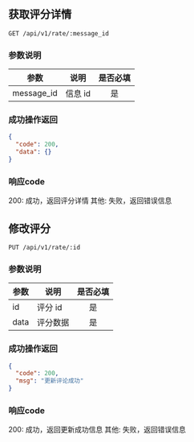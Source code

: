 ## 获取评分详情

```http
GET /api/v1/rate/:message_id
```

### 参数说明

| 参数       | 说明    | 是否必填 |
| ---------- | ------- | :------: |
| message_id | 信息 id |    是    |

### 成功操作返回

```json
{
  "code": 200,
  "data": {}
}
```

### 响应code

200: 成功，返回评分详情
其他: 失败，返回错误信息

## 修改评分

```http
PUT /api/v1/rate/:id
```

### 参数说明

| 参数  | 说明    | 是否必填 |
| ----- | ------- | :------: |
| id    | 评分 id |    是    |
| data  | 评分数据 |    是    |

### 成功操作返回

```json
{
  "code": 200,
  "msg": "更新评论成功"
}
```

### 响应code

200: 成功，返回更新成功信息
其他: 失败，返回错误信息